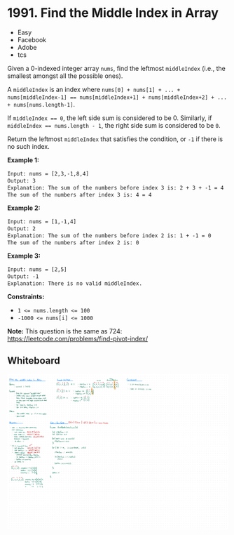 # 1991. Find the Middle Index in Array
- Easy
- Facebook
- Adobe
- tcs

Given a 0-indexed integer array `nums`, find the leftmost `middleIndex` (i.e.,
the smallest amongst all the possible ones).

A `middleIndex` is an index where `nums[0] + nums[1] + ... + nums[middleIndex-1]
== nums[middleIndex+1] + nums[middleIndex+2] + ... + nums[nums.length-1]`.

If `middleIndex == 0`, the left side sum is considered to be 0. Similarly, if
`middleIndex == nums.length - 1`, the right side sum is considered to be `0`.

Return the leftmost `middleIndex` that satisfies the condition, or `-1` if there
is no such index.

**Example 1:**
```
Input: nums = [2,3,-1,8,4]
Output: 3
Explanation: The sum of the numbers before index 3 is: 2 + 3 + -1 = 4
The sum of the numbers after index 3 is: 4 = 4
```

**Example 2:**
```
Input: nums = [1,-1,4]
Output: 2
Explanation: The sum of the numbers before index 2 is: 1 + -1 = 0
The sum of the numbers after index 2 is: 0
```

**Example 3:**
```
Input: nums = [2,5]
Output: -1
Explanation: There is no valid middleIndex.
```

**Constraints:**
- `1 <= nums.length <= 100`
- `-1000 <= nums[i] <= 1000`

**Note:** This question is the same as 724:
https://leetcode.com/problems/find-pivot-index/

## Whiteboard
![Whiteboard Image 01][whiteboard-image-01]

<!-- Refs -->
[whiteboard-image-01]: whiteboard-01.jpg
